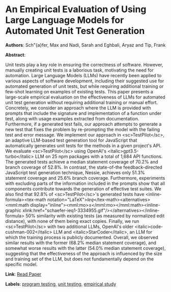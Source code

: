 # An Empirical Evaluation of Using Large Language Models for Automated Unit Test Generation

**Authors**: Sch\"{a}fer, Max and Nadi, Sarah and Eghbali, Aryaz and Tip, Frank

**Abstract**:

Unit tests play a key role in ensuring the correctness of software. However, manually creating unit tests is a laborious task, motivating the need for automation. Large Language Models (LLMs) have recently been applied to various aspects of software development, including their suggested use for automated generation of unit tests, but while requiring additional training or few-shot learning on examples of existing tests. This paper presents a large-scale empirical evaluation on the effectiveness of LLMs for automated unit test generation without requiring additional training or manual effort. Concretely, we consider an approach where the LLM is provided with prompts that include the signature and implementation of a function under test, along with usage examples extracted from documentation. Furthermore, if a generated test fails, our approach attempts to generate a new test that fixes the problem by re-prompting the model with the failing test and error message. We implement our approach in &lt;sc&gt;TestPilot&lt;/sc&gt;, an adaptive LLM-based test generation tool for JavaScript that automatically generates unit tests for the methods in a given project's API. We evaluate &lt;sc&gt;TestPilot&lt;/sc&gt; using OpenAI's &lt;italic&gt;gpt3.5-turbo&lt;/italic&gt; LLM on 25 npm packages with a total of 1,684 API functions. The generated tests achieve a median statement coverage of 70.2\% and branch coverage of 52.8\%. In contrast, the state-of-the feedback-directed JavaScript test generation technique, Nessie, achieves only 51.3\% statement coverage and 25.6\% branch coverage. Furthermore, experiments with excluding parts of the information included in the prompts show that all components contribute towards the generation of effective test suites. We also find that 92.8\% of &lt;sc&gt;TestPilot&lt;/sc&gt;'s generated tests have &lt;inline-formula&gt;&lt;tex-math notation="LaTeX"&gt;$leq$&lt;/tex-math&gt;&lt;alternatives&gt;&lt;mml:math display="inline"&gt;&lt;mml:mo&gt;≤&lt;/mml:mo&gt;&lt;/mml:math&gt;&lt;inline-graphic xlink:href="schaefer-ieq1-3334955.gif"/&gt;&lt;/alternatives&gt;&lt;/inline-formula&gt; 50\% similarity with existing tests (as measured by normalized edit distance), with none of them being exact copies. Finally, we run &lt;sc&gt;TestPilot&lt;/sc&gt; with two additional LLMs, OpenAI's older &lt;italic&gt;code-cushman-002&lt;/italic&gt; LLM and &lt;italic&gt;StarCoder&lt;/italic&gt;, an LLM for which the training process is publicly documented. Overall, we observed similar results with the former (68.2\% median statement coverage), and somewhat worse results with the latter (54.0\% median statement coverage), suggesting that the effectiveness of the approach is influenced by the size and training set of the LLM, but does not fundamentally depend on the specific model.

**Link**: [Read Paper](https://doi.org/10.1109/TSE.2023.3334955)

**Labels**: [program testing](../../labels/program_testing.md), [unit testing](../../labels/unit_testing.md), [empirical study](../../labels/empirical_study.md)

